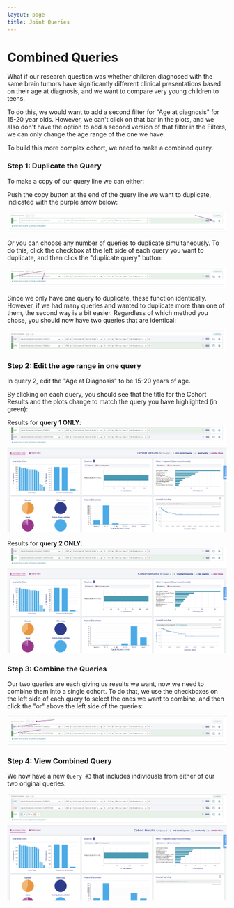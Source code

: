 ```yaml
---
layout: page
title: Joint Queries
---
```


Combined Queries
===================================

What if our research question was whether children diagnosed with the
same brain tumors have significantly different clinical presentations
based on their age at diagnosis, and we want to compare very young
children to teens.

To do this, we would want to add a second filter for "Age at
diagnosis" for 15-20 year olds. However, we can't click on that bar in
the plots, and we also don't have the option to add a second version of
that filter in the Filters, we can only change the age range of the one
we have.

To build this more complex cohort, we need to make a combined query.

### Step 1: Duplicate the Query

To make a copy of our query line we can either:

Push the copy button at the end of the query line we want to duplicate,
indicated with the purple arrow below:

![Copy Query](../images-kf/KidsFirstPortal_26.png "Copy Query")

Or you can choose any number of queries to duplicate simultaneously. To
do this, click the checkbox at the left side of each query you want to
duplicate, and then click the "duplicate query" button:

![Duplicate Multiple Queries](../images-kf/KidsFirstPortal_27.png "Duplicate Multiple Queries")

Since we only have one query to duplicate, these function identically.
However, if we had many queries and wanted to duplicate more than one of
them, the second way is a bit easier. Regardless of which method you
chose, you should now have two queries that are identical:

![Duplicated Queries](../images-kf/KidsFirstPortal_28.png "Duplicated Queries")

### Step 2: Edit the age range in one query

In query 2, edit the "Age at Diagnosis" to be 15-20 years of age.

By clicking on each query, you should see that the title for the Cohort
Results and the plots change to match the query you have highlighted (in green):

Results for **query 1 ONLY**:
![Query 1](../images-kf/KidsFirstPortal_29.png "Query 1")

Results for **query 2 ONLY**:
![Query 1](../images-kf/KidsFirstPortal_30.png "Query 1")

### Step 3: Combine the Queries

Our two queries are each giving us results we want, now we need to
combine them into a single cohort. To do that, we use the checkboxes on
the left side of each query to select the ones we want to combine, and
then click the "or" above the left side of the queries:

![Combine Queries](../images-kf/KidsFirstPortal_31.png "Combine Queries")

### Step 4: View Combined Query

We now have a new `Query #3` that includes individuals from
either of our two original queries:

![Combined Queries](../images-kf/KidsFirstPortal_33.png "Combined Queries")
